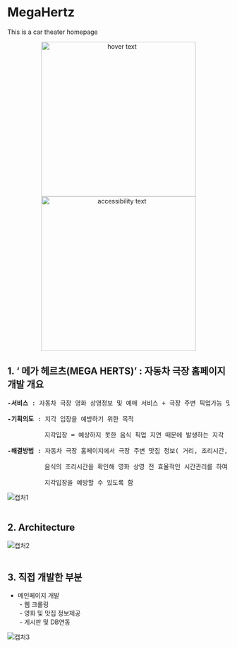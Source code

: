 # MegaHertz
This is a car theater homepage

<p align="center">
  <img src="your_relative_path_here" width="350" title="hover text">
  <img src="your_relative_path_here_number_2_large_name" width="350" alt="accessibility text">
</p>


## 1. ‘ 메가 헤르츠(MEGA HERTS)’ : 자동차 극장 홈페이지 개발 개요
<pre><b>-서비스 </b>: 자동차 극장 영화 상영정보 및 예매 서비스 + 극장 주변 픽업가능 맛집 소개 (거리, 조리시간 제공)<br>
<b>-기획의도 </b>: 지각 입장을 예방하기 위한 목적<br>
          지각입장 = 예상하지 못한 음식 픽업 지연 때문에 발생하는 지각 <br>
<b>-해결방법 </b>: 자동차 극장 홈페이지에서 극장 주변 맛집 정보( 거리, 조리시간, 번호 )를 제공<br>
          음식의 조리시간을 확인해 영화 상영 전 효율적인 시간관리를 하여 <br>
          지각입장을 예방할 수 있도록 함<br></pre>
![캡처1](https://user-images.githubusercontent.com/69441007/103453088-85d85300-4d19-11eb-819f-ee2a0ef42a44.GIF)
<br>
<br>
## 2. Architecture
![캡처2](https://user-images.githubusercontent.com/69441007/103453220-06e41a00-4d1b-11eb-8d46-10912b0a9fba.png)
<br>
<br>
## 3. 직접 개발한 부분
* 메인페이지 개발<br>
&nbsp;- 웹 크롤링<br>
&nbsp;- 영화 및 맛집 정보제공<br>
&nbsp;- 게시판 및 DB연동<br>

![캡처3](https://user-images.githubusercontent.com/69441007/103453428-3e53c600-4d1d-11eb-9e68-0451e4016975.png)


